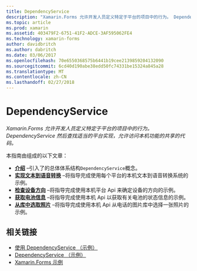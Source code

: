```yaml
---
title: DependencyService
description: "Xamarin.Forms 允许开发人员定义特定于平台的项目中的行为。 DependencyService 然后查找适当的平台实现，允许访问本机功能的共享的代码。"
ms.topic: article
ms.prod: xamarin
ms.assetid: 403479F2-6751-41F2-ADCE-3AF595062FE4
ms.technology: xamarin-forms
author: davidbritch
ms.author: dabritch
ms.date: 03/06/2017
ms.openlocfilehash: 70e6550368575b6441b19cee2139859204132090
ms.sourcegitcommit: 6cd40d190abe38edd50fc74331be15324a845a28
ms.translationtype: MT
ms.contentlocale: zh-CN
ms.lasthandoff: 02/27/2018
---
```

# <a name="dependencyservice"></a>DependencyService

_Xamarin.Forms 允许开发人员定义特定于平台的项目中的行为。DependencyService 然后查找适当的平台实现，允许访问本机功能的共享的代码。_

本指南由组成的以下文章：

- **[介绍](introduction.md)** &ndash;引入了的总体体系结构`DependencyService`概念。
- **[实现文本到语音转换](text-to-speech.md)** &ndash;将指导完成使用每个平台的本机文本到语音转换系统的示例。
- **[检查设备方向](device-orientation.md)** &ndash;将指导完成使用本机平台 Api 来确定设备的方向的示例。
- **[获取电池信息](battery-info.md)** &ndash;将指导完成使用本机 Api 以获取有关电池的状态信息的示例。
- **[从库中选取照片](photo-picker.md)** &ndash;将指导完成使用本机 Api 从电话的图片库中选择一张照片的示例。


## <a name="related-links"></a>相关链接

- [使用 DependencyService （示例）](https://developer.xamarin.com/samples/UsingDependencyService)
- [DependencyService （示例）](https://developer.xamarin.com/samples/xamarin-forms/DependencyService/DependencyServiceSample)
- [Xamarin.Forms 示例](https://github.com/xamarin/xamarin-forms-samples)
